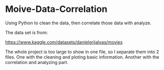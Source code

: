 # Moive-Data-Correlation

Using Python to clean the data, then correlate those data with analyze.

The data set is from:

https://www.kaggle.com/datasets/danielgrijalvas/movies

The whole project is too large to show in one file, so I separate them into 2 files. 
  One with the cleaning and ploting basic information.
  Another with the correlation and analyzing part.
